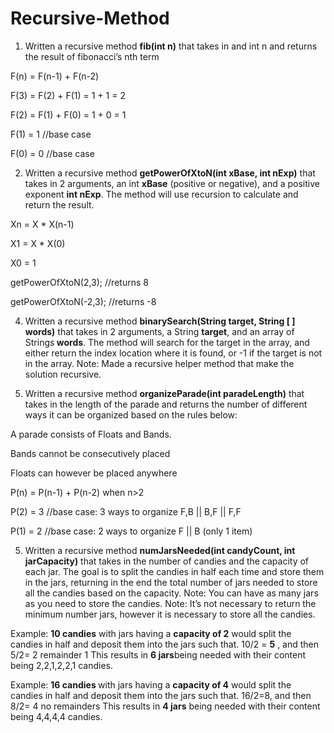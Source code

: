 # Recursive-Method
1. Written a recursive method <b>fib(int n)</b> that takes in and int n and returns the result of fibonacci’s nth term

<p>F(n) = F(n-1) + F(n-2)</p> 
<p>F(3) = F(2) + F(1) = 1 + 1 = 2</p>
<p>F(2) = F(1) + F(0) = 1 + 0 = 1</p>
<p>F(1) = 1 		//base case</p>
<p>F(0) = 0 		//base case</p>

2. Written a recursive method <b>getPowerOfXtoN(int xBase, int nExp)</b> that takes in 2 arguments, an int <b>xBase</b> (positive or negative), and a positive exponent <b>int nExp</b>. The method will use recursion to calculate and return the result.
<p>Xn = X * X(n-1)</p>
X1 = X * X(0)</p>
X0 = 1</p>
<p>getPowerOfXtoN(2,3);   //returns 8</p>
<p>getPowerOfXtoN(-2,3);   //returns -8 </p>

4. Written a recursive method <b>binarySearch(String target, String [ ] words)</b> that takes in 2 arguments, a String <b>target</b>, and an array of Strings<b> words</b>. The method will search for the target in the array, and either return the index location where it is found, or -1 if the target is not in the array. 
Note: Made a recursive helper method that make the solution recursive.

4. Written a recursive method <b>organizeParade(int paradeLength)</b> that takes in the length of the parade and returns the number of different ways it can be organized based on the rules below:

<p>A parade consists of Floats and Bands.</p>
<p>Bands cannot be consecutively placed</p>
<p>Floats can however be placed anywhere</p>
<p>P(n) = P(n-1) + P(n-2) when n>2</p>
<p>P(2) = 3 	//base case:  3 ways to organize  	F,B  || B,F  || F,F</p>
<p>P(1) = 2 	//base case:  2 ways to organize 	F || B 	  (only 1 item)</p>

5. Written a recursive method <b>numJarsNeeded(int candyCount, int jarCapacity)</b> that takes in the number of candies and the capacity of each jar.  The goal is to split the candies in half each time and store them in the jars, returning in the end the total number of jars needed to store all the candies based on the capacity.
Note: You can have as many jars as you need to store the candies.
Note: It’s not necessary to return the minimum number jars, however it is necessary to store all the candies.

Example: <b>10 candies</b> with jars having a <b>capacity of 2</b> would split the candies in half and deposit them into the jars such that. 10/2 = <b>5</b> , and then 5/2= 2 remainder 1
This results in <b>6 jars</b>being needed with their content being 2,2,1,2,2,1 candies.

Example: <b>16 candies </b>with jars having a <b>capacity of 4</b> would split the candies in half and deposit them into the jars such that. 16/2=8, and then 8/2= 4 no remainders
This results in <b>4 jars</b> being needed with their content being 4,4,4,4 candies.



